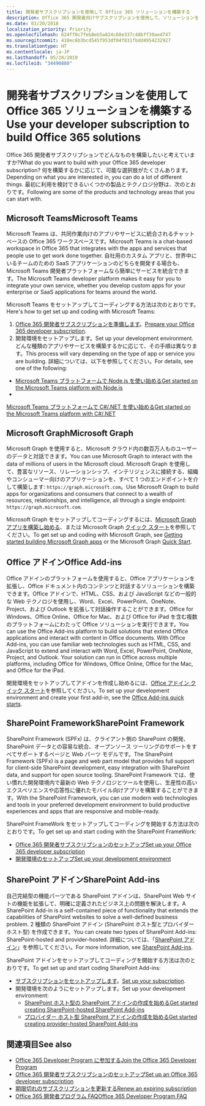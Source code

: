 ```yaml
---
title: 開発者サブスクリプションを使用して Office 365 ソリューションを構築する
description: Office 365 開発者向けサブスクリプションを使用して、ソリューションを構築します。
ms.date: 03/20/2018
localization_priority: Priority
ms.openlocfilehash: 624ff0c7feb8eb5a824c68e337c48bff39aed747
ms.sourcegitcommit: 410ec6b3bcd545f953df04f831fbdd4954232927
ms.translationtype: HT
ms.contentlocale: ja-JP
ms.lasthandoff: 05/28/2019
ms.locfileid: "34490880"
---
```

# <a name="use-your-developer-subscription-to-build-office-365-solutions"></a><span data-ttu-id="3dde2-103">開発者サブスクリプションを使用して Office 365 ソリューションを構築する</span><span class="sxs-lookup"><span data-stu-id="3dde2-103">Use your developer subscription to build Office 365 solutions</span></span>

<span data-ttu-id="3dde2-104">Office 365 開発者サブスクリプションでどんなものを構築したいと考えていますか?</span><span class="sxs-lookup"><span data-stu-id="3dde2-104">What do you want to build with your Office 365 developer subscription?</span></span> <span data-ttu-id="3dde2-105">何を構築するかに応じて、可能な選択肢がたくさんあります。</span><span class="sxs-lookup"><span data-stu-id="3dde2-105">Depending on what you are interested in, you can do a lot of different things.</span></span> <span data-ttu-id="3dde2-106">最初に利用を検討できるいくつかの製品とテクノロジ分野は、次のとおりです。</span><span class="sxs-lookup"><span data-stu-id="3dde2-106">Following are some of the products and technology areas that you can start with.</span></span>

## <a name="microsoft-teams"></a><span data-ttu-id="3dde2-107">Microsoft Teams</span><span class="sxs-lookup"><span data-stu-id="3dde2-107">Microsoft Teams</span></span>

<span data-ttu-id="3dde2-108">Microsoft Teams は、共同作業向けのアプリやサービスに統合されるチャット ベースの Office 365 ワークスペースです。</span><span class="sxs-lookup"><span data-stu-id="3dde2-108">Microsoft Teams is a chat-based workspace in Office 365 that integrates with the apps and services that people use to get work done together.</span></span> <span data-ttu-id="3dde2-109">自社用のカスタム アプリと、世界中にいるチームのための SaaS アプリケーションのどちらを開発する場合も、Microsoft Teams 開発者プラットフォームなら簡単にサービスを統合できます。</span><span class="sxs-lookup"><span data-stu-id="3dde2-109">The Microsoft Teams developer platform makes it easy for you to integrate your own service, whether you develop custom apps for your enterprise or SaaS applications for teams around the world.</span></span>

<span data-ttu-id="3dde2-110">Microsoft Teams をセットアップしてコーディングする方法は次のとおりです。</span><span class="sxs-lookup"><span data-stu-id="3dde2-110">Here's how to get set up and coding with Microsoft Teams:</span></span>

1. <span data-ttu-id="3dde2-111">[Office 365 開発者サブスクリプションを準備します](https://docs.microsoft.com/microsoftteams/platform/get-started/get-started-tenant)。</span><span class="sxs-lookup"><span data-stu-id="3dde2-111">[Prepare your Office 365 developer subscription](https://docs.microsoft.com/microsoftteams/platform/get-started/get-started-tenant).</span></span>
2. <span data-ttu-id="3dde2-112">開発環境をセットアップします。</span><span class="sxs-lookup"><span data-stu-id="3dde2-112">Set up your development environment.</span></span> <span data-ttu-id="3dde2-113">どんな種類のアプリやサービスを構築するかに応じて、その手順は異なります。</span><span class="sxs-lookup"><span data-stu-id="3dde2-113">This process will vary depending on the type of app or service you are building.</span></span> <span data-ttu-id="3dde2-114">詳細については、以下を参照してください。</span><span class="sxs-lookup"><span data-stu-id="3dde2-114">For details, see one of the following:</span></span>

  - [<span data-ttu-id="3dde2-115">Microsoft Teams プラットフォームで Node.js を使い始める</span><span class="sxs-lookup"><span data-stu-id="3dde2-115">Get started on the Microsoft Teams platform with Node.js</span></span>](https://docs.microsoft.com/microsoftteams/platform/get-started/get-started-nodejs-app-studio)
  - <span data-ttu-id="3dde2-116">
  [Microsoft Teams プラットフォームで C#/.NET を使い始める](https://docs.microsoft.com/ja-JP/microsoftteams/platform/get-started/get-started-dotnet-app-studio)</span><span class="sxs-lookup"><span data-stu-id="3dde2-116">[Get started on the Microsoft Teams platform with C#/.NET](https://docs.microsoft.com/en-us/microsoftteams/platform/get-started/get-started-dotnet-app-studio)</span></span>

## <a name="microsoft-graph"></a><span data-ttu-id="3dde2-117">Microsoft Graph</span><span class="sxs-lookup"><span data-stu-id="3dde2-117">Microsoft Graph</span></span>

<span data-ttu-id="3dde2-118">Microsoft Graph を使用すると、Microsoft クラウド内の数百万人ものユーザーのデータと対話できます。</span><span class="sxs-lookup"><span data-stu-id="3dde2-118">You can use Microsoft Graph to interact with the data of millions of users in the Microsoft cloud.</span></span> <span data-ttu-id="3dde2-119">Microsoft Graph を使用して、豊富なリソース、リレーションシップ、インテリジェンスに接続する、組織やコンシューマー向けのアプリケーションを、すべて 1 つのエンドポイントを介して構築します: `https://graph.microsoft.com`。</span><span class="sxs-lookup"><span data-stu-id="3dde2-119">Use Microsoft Graph to build apps for organizations and consumers that connect to a wealth of resources, relationships, and intelligence, all through a single endpoint: `https://graph.microsoft.com`.</span></span>

<span data-ttu-id="3dde2-120">Microsoft Graph をセットアップしてコーディングするには、[Microsoft Graph アプリを構築し始める](https://developer.microsoft.com/ja-JP/graph/get-started)、または Microsoft Graph [クイック スタート](https://developer.microsoft.com/ja-JP/graph/quick-start)を参照してください。</span><span class="sxs-lookup"><span data-stu-id="3dde2-120">To get set up and coding with Microsoft Graph, see [Getting started building Microsoft Graph apps](https://developer.microsoft.com/en-us/graph/get-started) or the Microsoft Graph [Quick Start](https://developer.microsoft.com/en-us/graph/quick-start).</span></span>

## <a name="office-add-ins"></a><span data-ttu-id="3dde2-121">Office アドイン</span><span class="sxs-lookup"><span data-stu-id="3dde2-121">Office Add-ins</span></span>

<span data-ttu-id="3dde2-p105">Office アドインのプラットフォームを使用すると、Office アプリケーションを拡張し、Office ドキュメント内のコンテンツと対話するソリューションを構築できます。Office アドインで、HTML、CSS、および JavaScript などの一般的な Web テクノロジを使用し、Word、Excel、PowerPoint、OneNote、Project、および Outlook を拡張して対話操作することができます。Office for Windows、Office Online、Office for Mac、および Office for iPad を含む複数のプラットフォームにわたって Office ソリューションを実行できます。</span><span class="sxs-lookup"><span data-stu-id="3dde2-p105">You can use the Office Add-ins platform to build solutions that extend Office applications and interact with content in Office documents. With Office Add-ins, you can use familiar web technologies such as HTML, CSS, and JavaScript to extend and interact with Word, Excel, PowerPoint, OneNote, Project, and Outlook. Your solution can run in Office across multiple platforms, including Office for Windows, Office Online, Office for the Mac, and Office for the iPad.</span></span>

<span data-ttu-id="3dde2-125">開発環境をセットアップしてアドインを作成し始めるには、[Office アドイン クイック スタート](https://docs.microsoft.com/office/dev/add-ins/)を参照してください。</span><span class="sxs-lookup"><span data-stu-id="3dde2-125">To set up your development environment and create your first add-in, see the [Office Add-ins quick starts](https://docs.microsoft.com/office/dev/add-ins/).</span></span>

## <a name="sharepoint-framework"></a><span data-ttu-id="3dde2-126">SharePoint Framework</span><span class="sxs-lookup"><span data-stu-id="3dde2-126">SharePoint Framework</span></span>

<span data-ttu-id="3dde2-127">SharePoint Framework (SPFx) は、クライアント側の SharePoint の開発、SharePoint データとの容易な統合、オープンソース ツーリングのサポートをすべてサポートするページと Web パーツ モデルです。</span><span class="sxs-lookup"><span data-stu-id="3dde2-127">The SharePoint Framework (SPFx) is a page and web part model that provides full support for client-side SharePoint development, easy integration with SharePoint data, and support for open source tooling.</span></span> <span data-ttu-id="3dde2-128">SharePoint Framework では、使い慣れた開発環境内で最新の Web テクノロジとツールを使用し、生産性の高いエクスペリエンスや応答性に優れたモバイル向けアプリを構築することができます。</span><span class="sxs-lookup"><span data-stu-id="3dde2-128">With the SharePoint Framework, you can use modern web technologies and tools in your preferred development environment to build productive experiences and apps that are responsive and mobile-ready.</span></span>

<span data-ttu-id="3dde2-129">SharePoint FrameWork をセットアップしてコーディングを開始する方法は次のとおりです。</span><span class="sxs-lookup"><span data-stu-id="3dde2-129">To get set up and start coding with the SharePoint FrameWork:</span></span>

- [<span data-ttu-id="3dde2-130">Office 365 開発者サブスクリプションのセットアップ</span><span class="sxs-lookup"><span data-stu-id="3dde2-130">Set up your Office 365 developer subscription</span></span>](https://docs.microsoft.com/sharepoint/dev/spfx/set-up-your-developer-tenant)
- [<span data-ttu-id="3dde2-131">開発環境のセットアップ</span><span class="sxs-lookup"><span data-stu-id="3dde2-131">Set up your development environment</span></span>](https://docs.microsoft.com/sharepoint/dev/spfx/set-up-your-development-environment)

## <a name="sharepoint-add-ins"></a><span data-ttu-id="3dde2-132">SharePoint アドイン</span><span class="sxs-lookup"><span data-stu-id="3dde2-132">SharePoint Add-ins</span></span> 

<span data-ttu-id="3dde2-133">自己完結型の機能パーツである SharePoint アドインは、SharePoint Web サイトの機能を拡張して、明確に定義されたビジネス上の問題を解決します。</span><span class="sxs-lookup"><span data-stu-id="3dde2-133">A SharePoint Add-in is a self-contained piece of functionality that extends the capabilities of SharePoint websites to solve a well-defined business problem.</span></span> <span data-ttu-id="3dde2-134">2 種類の SharePoint アドイン (SharePoint ホスト型とプロバイダー ホスト型) を作成できます。</span><span class="sxs-lookup"><span data-stu-id="3dde2-134">You can create two types of SharePoint Add-ins: SharePoint-hosted and provider-hosted.</span></span> <span data-ttu-id="3dde2-135">詳細については、「[SharePoint アドイン](https://docs.microsoft.com/sharepoint/dev/sp-add-ins/sharepoint-add-ins)」を参照してください。</span><span class="sxs-lookup"><span data-stu-id="3dde2-135">For more information, see [SharePoint Add-ins](https://docs.microsoft.com/sharepoint/dev/sp-add-ins/sharepoint-add-ins).</span></span>

<span data-ttu-id="3dde2-136">SharePoint アドインをセットアップしてコーディングを開始する方法は次のとおりです。</span><span class="sxs-lookup"><span data-stu-id="3dde2-136">To get set up and start coding SharePoint Add-ins:</span></span>

- <span data-ttu-id="3dde2-137">[サブスクリプションをセットアップします](https://docs.microsoft.com/sharepoint/dev/spfx/set-up-your-developer-tenant)。</span><span class="sxs-lookup"><span data-stu-id="3dde2-137">[Set up your subscription](https://docs.microsoft.com/sharepoint/dev/spfx/set-up-your-developer-tenant).</span></span>  
- <span data-ttu-id="3dde2-138">開発環境を次のようにセットアップします。</span><span class="sxs-lookup"><span data-stu-id="3dde2-138">Set up your development environment:</span></span> 
  - [<span data-ttu-id="3dde2-139">SharePoint ホスト型の SharePoint アドインの作成を始める</span><span class="sxs-lookup"><span data-stu-id="3dde2-139">Get started creating SharePoint-hosted SharePoint Add-ins</span></span>](https://docs.microsoft.com/sharepoint/dev/sp-add-ins/get-started-creating-sharepoint-hosted-sharepoint-add-ins)  
  - [<span data-ttu-id="3dde2-140">プロバイダー ホスト型 SharePoint アドインの作成を始める</span><span class="sxs-lookup"><span data-stu-id="3dde2-140">Get started creating provider-hosted SharePoint Add-ins</span></span>](https://docs.microsoft.com/sharepoint/dev/sp-add-ins/get-started-creating-provider-hosted-sharepoint-add-ins)  

## <a name="see-also"></a><span data-ttu-id="3dde2-141">関連項目</span><span class="sxs-lookup"><span data-stu-id="3dde2-141">See also</span></span>

- [<span data-ttu-id="3dde2-142">Office 365 Developer Program に参加する</span><span class="sxs-lookup"><span data-stu-id="3dde2-142">Join the Office 365 Developer Program</span></span>](office-365-developer-program.md)
- [<span data-ttu-id="3dde2-143">Office 365 開発者サブスクリプションのセットアップ</span><span class="sxs-lookup"><span data-stu-id="3dde2-143">Set up an Office 365 developer subscription</span></span>](office-365-developer-program-get-started.md) 
- [<span data-ttu-id="3dde2-144">期限切れのサブスクリプションを更新する</span><span class="sxs-lookup"><span data-stu-id="3dde2-144">Renew an expiring subscription</span></span>](subscription-expiration-and-renewal.md)
- [<span data-ttu-id="3dde2-145">Office 365 開発者プログラム FAQ</span><span class="sxs-lookup"><span data-stu-id="3dde2-145">Office 365 Developer Program FAQ</span></span>](office-365-developer-program-faq.md) 
